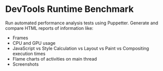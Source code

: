 # DevTools Runtime Benchmark

Run automated performance analysis tests using Puppetter. Generate and compare HTML reports 
of information like:
 - Frames
 - CPU and GPU usage
 - JavaScript vs Style Calculation vs Layout vs Paint vs Compositing execution times
 - Flame charts of activities on main thread
 - Screenshots
  
  
